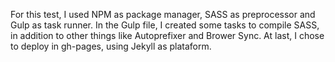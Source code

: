 For this test, I used NPM as package manager, SASS as preprocessor and Gulp as task runner. In the Gulp file, I created some tasks to compile SASS, in addition to other things like Autoprefixer and Brower Sync. At last, I chose to deploy in gh-pages, using Jekyll as plataform.
